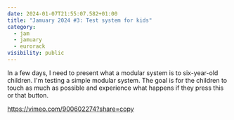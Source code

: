 ```yaml
---
date: 2024-01-07T21:55:07.582+01:00
title: "Jamuary 2024 #3: Test system for kids"
category:
  - jam
  - jamuary
  - eurorack
visibility: public
---
```


In a few days, I need to present what a modular system is to six-year-old children. I'm testing a simple modular system. The goal is for the children to touch as much as possible and experience what happens if they press this or that button.

https://vimeo.com/900602274?share=copy
